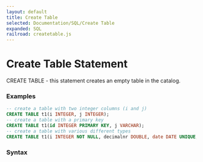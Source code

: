```yaml
---
layout: default
title: Create Table
selected: Documentation/SQL/Create Table
expanded: SQL
railroad: createtable.js
---
```

# Create Table Statement
CREATE TABLE - this statement creates an empty table in the catalog.

### Examples
```sql
-- create a table with two integer columns (i and j)
CREATE TABLE t1(i INTEGER, j INTEGER);
-- create a table with a primary key
CREATE TABLE t1(id INTEGER PRIMARY KEY, j VARCHAR);
-- create a table with various different types
CREATE TABLE t1(i INTEGER NOT NULL, decimalnr DOUBLE, date DATE UNIQUE, time TIMESTAMP);
```

### Syntax
<div id="rrdiagram"></div>
